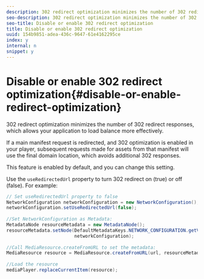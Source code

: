 ```yaml
---
description: 302 redirect optimization minimizes the number of 302 redirect responses, which allows your application to load balance more effectively.
seo-description: 302 redirect optimization minimizes the number of 302 redirect responses, which allows your application to load balance more effectively.
seo-title: Disable or enable 302 redirect optimization
title: Disable or enable 302 redirect optimization
uuid: 154b9851-adea-436c-9647-61e4162295ce
index: y
internal: n
snippet: y
---
```


# Disable or enable 302 redirect optimization{#disable-or-enable-redirect-optimization}

302 redirect optimization minimizes the number of 302 redirect responses, which allows your application to load balance more effectively.

<a id="example_B886777252B745AAB48B1FCC42C97A25"></a>

If a main manifest request is redirected, and 302 optimization is enabled in your player, subsequent requests made for assets from that manifest will use the final domain location, which avoids additional 302 responses.

This feature is enabled by default, and you can change this setting.

Use the `useRedirectedUrl` property to turn 302 redirect on (true) or off (false). 
For example: 

```java
// Set useRedirectedUrl property to false 
NetworkConfiguration networkConfiguration = new NetworkConfiguration(); 
networkConfiguration.setUseRedirectedUrl(false); 
 
//Set NetworkConfiguration as Metadata: 
MetadataNode resourceMetadata = new MetadataNode();  
resourceMetadata.setNode(DefaultMetadataKeys.NETWORK_CONFIGURATION.getValue(),  
                         networkConfiguration); 
 
//Call MediaResource.createFromURL to set the metadata: 
MediaResource resource = MediaResource.createFromURL(url, resourceMetadata); 
  
//Load the resource 
mediaPlayer.replaceCurrentItem(resource);
```

